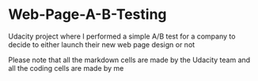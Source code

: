 # Web-Page-A-B-Testing
Udacity project where I performed a simple A/B test for a company to decide to either launch their new web page design or not

Please note that all the markdown cells are made by the Udacity team and all the coding cells are made by me
